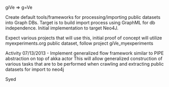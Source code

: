 giVe	=>	g=Ve

Create default tools/frameworks for processing/importing public datasets into Graph DBs.
Target is to build import process using GraphML for db independence.
Initial implementation to target Neo4J.

Expect various projects that will use this, initial proof of concept
will utilize  myexperiments.org public dataset, follow project giVe_myexperiments


Activity
07/13/2013 - Implement generalized flow framework similar to PIPE abstraction on top of akka actor
				This will allow generalized construction of various tasks that are to be performed when crawling and extracting public datasets for import to neo4j

Syed

